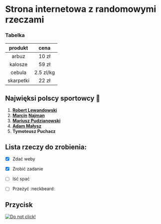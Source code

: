 # Strona internetowa z randomowymi rzeczami

### Tabelka
| produkt   | cena      |
|  :---:    | :---:     |
| arbuz     | 10 zł     |
| kalosze   | 59 zł     |
| cebula    | 2.5 zl/kg |
| skarpetki | 22 zł     |

## Najwięksi polscy sportowcy :onion:

1. [**Robert Lewandowski**](https://www.youtube.com/watch?v=JfssYhqj7gw)
2. [**Marcin**](https://www.youtube.com/watch?v=-cYBOGo0ptk) [**Najman**](https://www.youtube.com/watch?v=hzpbdPkj8o4)
3. [**Mariusz Pudzianowski**](https://www.youtube.com/watch?v=wGeFVtLo1RA)
4. [**Adam Małysz**](https://www.youtube.com/watch?v=QjXJrUOHwlo)
5. **Tymoteusz Puchacz**


## Lista rzeczy do zrobienia:

- [x] Zdać weby
- [x] Zrobić zadanie
- [ ] Iść spać
- [ ] Przeżyć :neckbeard:


## Przycisk

[![Do not click!](https://www.dataplexus.com/images/do-not-click.png)](https://www.youtube.com/watch?v=dQw4w9WgXcQ)
